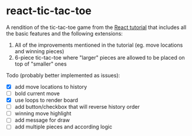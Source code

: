 # react-tic-tac-toe

A rendition of the tic-tac-toe game from the [React tutorial](https://reactjs.org/tutorial/tutorial.html) that includes all the basic features and the following extensions:

1. All of the improvements mentioned in the tutorial (eg. move locations and winning pieces)
2. 6-piece tic-tac-toe where "larger" pieces are allowed to be placed on top of "smaller" ones

Todo (probably better implemented as issues):
- [X] add move locations to history 
- [ ] bold current move
- [X] use loops to render board 
- [ ] add button/checkbox that will reverse history order
- [ ] winning move highlight
- [ ] add message for draw
- [ ] add multiple pieces and according logic